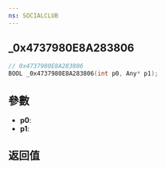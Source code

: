 ```yaml
---
ns: SOCIALCLUB
---
```

## _0x4737980E8A283806

```c
// 0x4737980E8A283806
BOOL _0x4737980E8A283806(int p0, Any* p1);
```


## 參數
* **p0**: 
* **p1**: 

## 返回值
